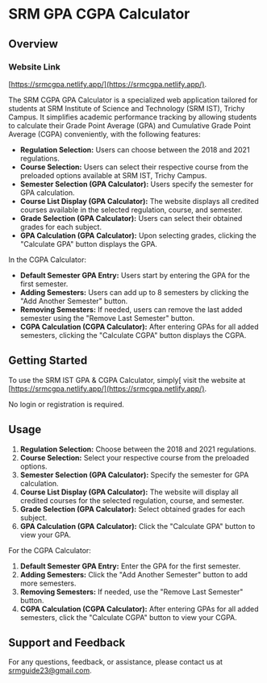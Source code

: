 # SRM GPA CGPA Calculator

## Overview

### Website Link
   [https://srmcgpa.netlify.app/](https://srmcgpa.netlify.app/).

The SRM CGPA GPA Calculator is a specialized web application tailored for students at SRM Institute of Science and Technology (SRM IST), Trichy Campus. It simplifies academic performance tracking by allowing students to calculate their Grade Point Average (GPA) and Cumulative Grade Point Average (CGPA) conveniently, with the following features:

- **Regulation Selection:** Users can choose between the 2018 and 2021 regulations.
- **Course Selection:** Users can select their respective course from the preloaded options available at SRM IST, Trichy Campus.
- **Semester Selection (GPA Calculator):** Users specify the semester for GPA calculation.
- **Course List Display (GPA Calculator):** The website displays all credited courses available in the selected regulation, course, and semester.
- **Grade Selection (GPA Calculator):** Users can select their obtained grades for each subject.
- **GPA Calculation (GPA Calculator):** Upon selecting grades, clicking the "Calculate GPA" button displays the GPA.

In the CGPA Calculator:

- **Default Semester GPA Entry:** Users start by entering the GPA for the first semester.
- **Adding Semesters:** Users can add up to 8 semesters by clicking the "Add Another Semester" button.
- **Removing Semesters:** If needed, users can remove the last added semester using the "Remove Last Semester" button.
- **CGPA Calculation (CGPA Calculator):** After entering GPAs for all added semesters, clicking the "Calculate CGPA" button displays the CGPA.

## Getting Started

To use the SRM IST GPA & CGPA Calculator, simply[ visit the website at [https://srmcgpa.netlify.app/](https://srmcgpa.netlify.app/).

No login or registration is required.

## Usage

1. **Regulation Selection:** Choose between the 2018 and 2021 regulations.
2. **Course Selection:** Select your respective course from the preloaded options.
3. **Semester Selection (GPA Calculator):** Specify the semester for GPA calculation.
4. **Course List Display (GPA Calculator):** The website will display all credited courses for the selected regulation, course, and semester.
5. **Grade Selection (GPA Calculator):** Select obtained grades for each subject.
6. **GPA Calculation (GPA Calculator):** Click the "Calculate GPA" button to view your GPA.

For the CGPA Calculator:

1. **Default Semester GPA Entry:** Enter the GPA for the first semester.
2. **Adding Semesters:** Click the "Add Another Semester" button to add more semesters.
3. **Removing Semesters:** If needed, use the "Remove Last Semester" button.
4. **CGPA Calculation (CGPA Calculator):** After entering GPAs for all added semesters, click the "Calculate CGPA" button to view your CGPA.

## Support and Feedback

For any questions, feedback, or assistance, please contact us at [srmguide23@gmail.com](mailto:srmguide23@gmail.com).

